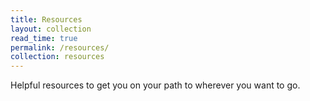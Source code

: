 ```yaml
---
title: Resources
layout: collection
read_time: true
permalink: /resources/
collection: resources
---
```


Helpful resources to get you on your path to wherever you want to go.